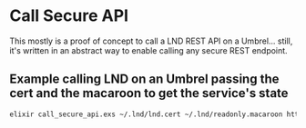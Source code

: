 # Call Secure API

This mostly is a proof of concept to call a LND REST API on a Umbrel... still, it's written in an abstract way to enable calling any secure REST endpoint.

## Example calling LND on an Umbrel passing the cert and the macaroon to get the service's state

```bash
elixir call_secure_api.exs ~/.lnd/lnd.cert ~/.lnd/readonly.macaroon https://umbrel:8080/v1/state
```
